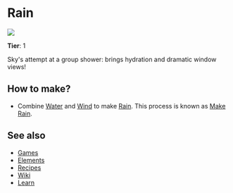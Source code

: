 # Rain

![](/wiki/images/item.rain.png)

**Tier**: 1

Sky's attempt at a group shower: brings hydration and dramatic window views!

## How to make?

* Combine [Water](/wiki/elements/water) and [Wind](/wiki/elements/wind) to make [Rain](/wiki/elements/rain). This process is known as [Make Rain](/wiki/recipes/make-rain).

## See also

* [Games](/wiki/games)
* [Elements](/wiki/elements)
* [Recipes](/wiki/recipes)
* [Wiki](/wiki/index)
* [Learn](/learn/index)